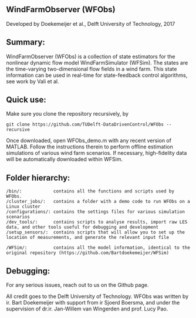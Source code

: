 
 ##   WindFarmObserver (WFObs)
Developed by Doekemeijer et al., Delft University of Technology, 2017
            


## Summary:
WindFarmObserver (WFObs) is a collection of state estimators for the nonlinear dynamic flow model WindFarmSimulator (WFSim). The states are the time-varying two-dimensional flow fields in a wind farm. This state information can be used in real-time for state-feedback control algorithms, see work by Vali et al.

## Quick use:
Make sure you clone the repository recursively, by
	
	git clone https://github.com/TUDelft-DataDrivenControl/WFObs --recursive

Once downloaded, open WFObs_demo.m with any recent version of MATLAB. Follow the instructions therein to perform offline estimation simulations of various wind farm scenarios. If necessary, high-fidelity data will be automatically downloaded within WFSim.
	
## Folder hierarchy:

	/bin/:            contains all the functions and scripts used by WFObs.
	/cluster_jobs/:   contains a folder with a demo code to run WFObs on a Linux cluster
	/configurations/: contains the settings files for various simulation scenarios
	/dev_tools/:      contains scripts to analyse results, import raw LES data, and other tools useful for debugging and development
	/setup_sensors/:  contains scripts that will allow you to set up the location of measurements, and generate the relevant input file
	
	/WFSim/:          contains all the model information, identical to the original repository (https://github.com/Bartdoekemeijer/WFSim)
	
## Debugging:
For any serious issues, reach out to us on the Github page. 

All credit goes to the Delft University of Technology. WFObs was written by ir. Bart Doekemeijer with support from ir Sjoerd Boersma, and under the supervision of dr.ir. Jan-Willem van Wingerden and prof. Lucy Pao.             
